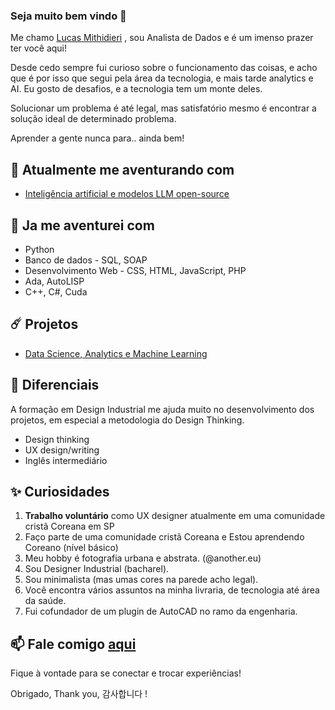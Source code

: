 ### Seja muito bem vindo 👋

Me chamo [Lucas Mithidieri](https://www.linkedin.com/in/lucas-mithidieri-pires/) , sou Analista de Dados e é um imenso prazer ter você aqui!

Desde cedo sempre fui curioso sobre o funcionamento das coisas, e acho que é por isso que segui pela área da tecnologia, e mais tarde analytics e AI. Eu gosto de desafios, e a tecnologia tem um monte deles. 

Solucionar um problema é até legal, mas satisfatório mesmo é encontrar a solução ideal de determinado problema. 

Aprender a gente nunca para.. ainda bem!

## 🚀 Atualmente me aventurando com
* [Inteligência artificial e modelos LLM open-source](https://github.com/lucas-mithidieri/langchain/tree/main)

## 🦉 Ja me aventurei com
* Python
* Banco de dados - SQL, SOAP
* Desenvolvimento Web - CSS, HTML, JavaScript, PHP
* Ada, AutoLISP
* C++, C#, Cuda

## ☄️ Projetos
* [Data Science, Analytics e Machine Learning](https://github.com/lucas-mithidieri/projetos)

## 💎 Diferenciais
A formação em Design Industrial me ajuda muito no desenvolvimento dos projetos, em especial a metodologia do Design Thinking.
* Design thinking
* UX design/writing
* Inglês intermediário

## ✨ Curiosidades
1. __Trabalho voluntário__ como UX designer atualmente em uma comunidade cristã Coreana em SP
2. Faço parte de uma comunidade cristã Coreana e Estou aprendendo Coreano (nível básico)
3. Meu hobby é fotografia urbana e abstrata. (@another.eu)
4. Sou Designer Industrial (bacharel).
5. Sou minimalista (mas umas cores na parede acho legal).
6. Você encontra vários assuntos na minha livraria, de tecnologia até área da saúde.
7. Fui cofundador de um plugin de AutoCAD no ramo da engenharia.

## 📫 Fale comigo [aqui](https://www.linkedin.com/in/lucas-mithidieri-pires/) 
Fique à vontade para se conectar e trocar experiências! 

Obrigado, Thank you, 감사합니다 !
<!--
**lucas-mithidieri/lucas-mithidieri** is a ✨ _special_ ✨ repository because its `README.md` (this file) appears on your GitHub profile.
-->
